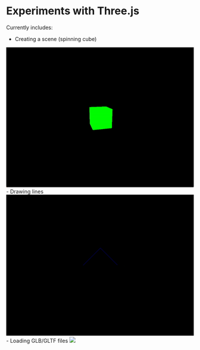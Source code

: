 # Experiments with Three.js
Currently includes:
- Creating a scene (spinning cube)
<img src="creatingscene.gif">
- Drawing lines
<img src="lines.png">
- Loading GLB/GLTF files
<img src="addingobj.gif">


